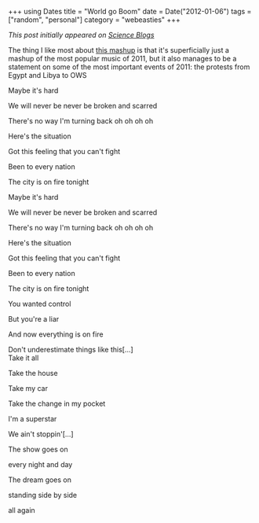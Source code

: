 +++
using Dates
title = "World go Boom"
date = Date("2012-01-06")
tags = ["random", "personal"]
category = "webeasties"
+++

_This post initially appeared on [Science Blogs](http://scienceblogs.com/webeasties)_

The thing I like most about [this mashup](http://youtu.be/6mkn7YICHI8) is that it's superficially just a mashup of the most popular music of 2011, but it also manages to be a statement on some of the most important events of 2011: the protests from Egypt and Libya to OWS

Maybe it's hard

We will never be never be broken and scarred

There's no way I'm turning back oh oh oh oh

Here's the situation

Got this feeling that you can't fight

Been to every nation

The city is on fire tonight

Maybe it's hard

We will never be never be broken and scarred

There's no way I'm turning back oh oh oh oh

Here's the situation

Got this feeling that you can't fight

Been to every nation

The city is on fire tonight

You wanted control

But you're a liar

And now everything is on fire

Don't underestimate things like this[...]  
Take it all

Take the house

Take my car

Take the change in my pocket

I'm a superstar

We ain't stoppin'[...]

The show goes on

every night and day

The dream goes on

standing side by side

all again

      
  
